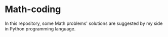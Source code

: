# Math-coding
In this repository, some Math problems' solutions are suggested by my side in Python programming language.
